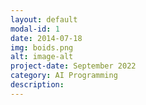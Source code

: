 ```yaml
---
layout: default
modal-id: 1
date: 2014-07-18
img: boids.png
alt: image-alt
project-date: September 2022
category: AI Programming
description: 
---
```


